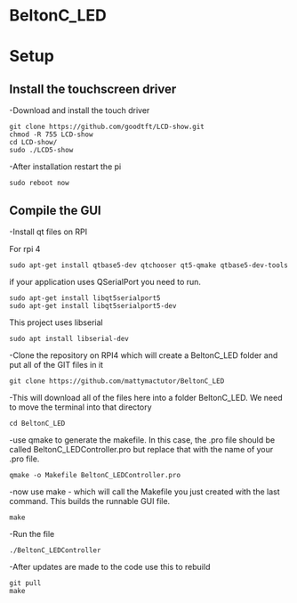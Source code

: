 # BeltonC_LED

# Setup

## Install the touchscreen driver
-Download and install the touch driver
```
git clone https://github.com/goodtft/LCD-show.git
chmod -R 755 LCD-show
cd LCD-show/
sudo ./LCD5-show
```
-After installation restart the pi
```
sudo reboot now
```
## Compile the GUI
-Install qt files on RPI

For rpi 4
```
sudo apt-get install qtbase5-dev qtchooser qt5-qmake qtbase5-dev-tools
```
if your application uses QSerialPort you need to run. 
```
sudo apt-get install libqt5serialport5
sudo apt-get install libqt5serialport5-dev
```

This project uses libserial
```
sudo apt install libserial-dev
```

-Clone the repository on RPI4 which will create a BeltonC_LED folder and put all of the GIT files in it
```
git clone https://github.com/mattymactutor/BeltonC_LED
```

-This will download all of the files here into a folder BeltonC_LED. We need to move the terminal into that directory
```
cd BeltonC_LED
```

-use qmake to generate the makefile. 
In this case, the .pro file should be called BeltonC_LEDController.pro but replace that with the name of your .pro file.
```
qmake -o Makefile BeltonC_LEDController.pro
```

-now use make - which will call the Makefile you just created with the last command. This builds the runnable GUI file.
```
make
```
-Run the file
```
./BeltonC_LEDController
```

-After updates are made to the code use this to rebuild
```
git pull
make
```
